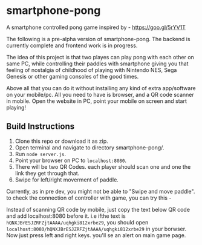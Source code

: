 # smartphone-pong
A smartphone controlled pong game inspired by - https://goo.gl/5rYV1T

The following is a pre-alpha version of smartphone-pong. The backend is currently complete and frontend work is in progress.

The idea of this project is that two playes can play pong with each other on same PC, while controlling their paddles with smartphone giving you that feeling of nostalgia of childhood of playing with Nintendo NES, Sega Genesis or other gaming consoles of the good times. 

Above all that you can do it without installing any kind of extra app/software on your mobile/pc. All you need to have is browser, and a QR code scanner in mobile. Open the website in PC, point your mobile on screen and start playing!

## Build Instructions

1. Clone this repo or download it as zip.
2. Open terminal and navigate to directory smartphone-pong/.
3. Run ```node server.js```.
4. Point your browser on PC to ```localhost:8080```.
5. There will be two QR Codes. each player should scan one and one the link they get through that. 
6. Swipe for left/right moverment of paddle.

Currently, as in pre dev, you might not be able to "Swipe and move paddle". to check the connection of controller with game, you can try this - 

Instead of scanning QR code by mobile, just copy the text below QR code and add localhost:8080 before it. i.e ifthe text is ```hQNXJBrESJZRFZjtAAAA/uqhgki812xrbe29```, you should open ```localhost:8080/hQNXJBrESJZRFZjtAAAA/uqhgki812xrbe29``` in your borwser. Now just press left and right keys. you'll se an alert on main game page.
